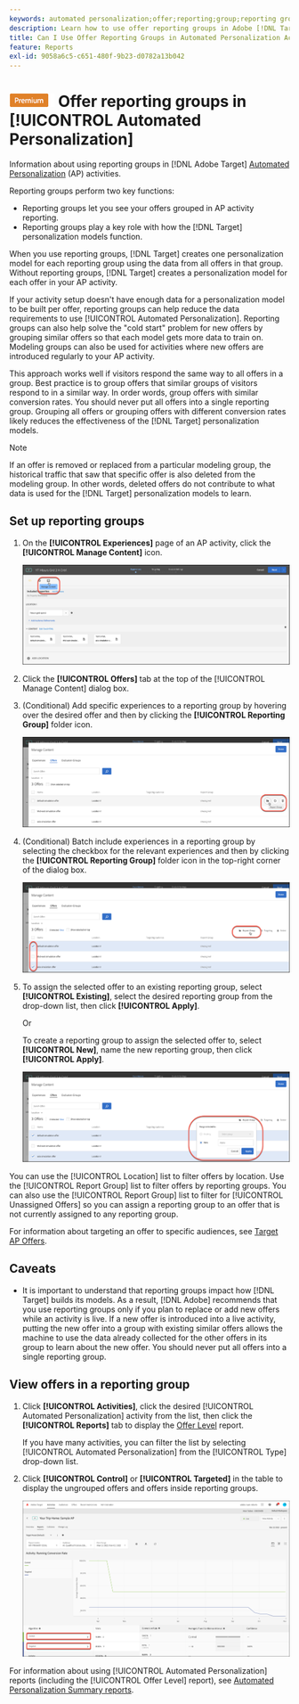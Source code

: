 ```yaml
---
keywords: automated personalization;offer;reporting;group;reporting group;ap
description: Learn how to use offer reporting groups in Adobe [!DNL Target] [!UICONTROL Automated Personalization] activities.
title: Can I Use Offer Reporting Groups in Automated Personalization Activities?
feature: Reports
exl-id: 9058a6c5-c651-480f-9b23-d0782a13b042
---
```

# ![PREMIUM](/help/main/assets/premium.png) Offer reporting groups in [!UICONTROL Automated Personalization]

Information about using reporting groups in [!DNL Adobe Target] [Automated Personalization](/help/main/c-activities/t-automated-personalization/automated-personalization.md) (AP) activities.

Reporting groups perform two key functions:

* Reporting groups let you see your offers grouped in AP activity reporting. 
* Reporting groups play a key role with how the [!DNL Target] personalization models function.

When you use reporting groups, [!DNL Target] creates one personalization model for each reporting group using the data from all offers in that group. Without reporting groups, [!DNL Target] creates a personalization model for each offer in your AP activity.

If your activity setup doesn't have enough data for a personalization model to be built per offer, reporting groups can help reduce the data requirements to use [!UICONTROL Automated Personalization]. Reporting groups can also help solve the "cold start" problem for new offers by grouping similar offers so that each model gets more data to train on. Modeling groups can also be used for activities where new offers are introduced regularly to your AP activity.

This approach works well if visitors respond the same way to all offers in a group. Best practice is to group offers that similar groups of visitors respond to in a similar way. In order words, group offers with similar conversion rates. You should never put all offers into a single reporting group. Grouping all offers or grouping offers with different conversion rates likely reduces the effectiveness of the [!DNL Target] personalization models.

>[!NOTE]
>
>If an offer is removed or replaced from a particular modeling group, the historical traffic that saw that specific offer is also deleted from the modeling group. In other words, deleted offers do not contribute to what data is used for the [!DNL Target] personalization models to learn.

## Set up reporting groups

1. On the **[!UICONTROL Experiences]** page of an AP activity, click the **[!UICONTROL Manage Content]** icon.

   ![Manage Content icon](/help/main/c-reports/assets/ap_manage_content.png)

1. Click the **[!UICONTROL Offers]** tab at the top of the [!UICONTROL Manage Content] dialog box. 
1. (Conditional) Add specific experiences to a reporting group by hovering over the desired offer and then by clicking the **[!UICONTROL Reporting Group]** folder icon.

   ![Reporting Group icon](/help/main/c-reports/assets/ap_manage_content_2.png)

1. (Conditional) Batch include experiences in a reporting group by selecting the checkbox for the relevant experiences and then by clicking the **[!UICONTROL Reporting Group]** folder icon in the top-right corner of the dialog box.

   ![Reporting Group icon](/help/main/c-reports/assets/ap_manage_content_3.png)

1. To assign the selected offer to an existing reporting group, select **[!UICONTROL Existing]**, select the desired reporting group from the drop-down list, then click **[!UICONTROL Apply]**.

   Or

   To create a reporting group to assign the selected offer to, select **[!UICONTROL New]**, name the new reporting group, then click **[!UICONTROL Apply]**.

   ![New icon to create a new reporting group](/help/main/c-reports/assets/ap_reporting_groups.png)

You can use the [!UICONTROL Location] list to filter offers by location. Use the [!UICONTROL Report Group] list to filter offers by reporting groups. You can also use the [!UICONTROL Report Group] list to filter for [!UICONTROL Unassigned Offers] so you can assign a reporting group to an offer that is not currently assigned to any reporting group.

For information about targeting an offer to specific audiences, see [Target AP Offers](/help/main/c-activities/t-automated-personalization/ap-target-offers.md#task_F207ED7A41B84FD39BB6FCBFABF4B23E).

## Caveats

* It is important to understand that reporting groups impact how [!DNL Target] builds its models. As a result, [!DNL Adobe] recommends that you use reporting groups only if you plan to replace or add new offers while an activity is live. If a new offer is introduced into a live activity, putting the new offer into a group with existing similar offers allows the machine to use the data already collected for the other offers in its group to learn about the new offer. You should never put all offers into a single reporting group.

## View offers in a reporting group 

1. Click **[!UICONTROL Activities]**, click the desired [!UICONTROL Automated Personalization] activity from the list, then click the **[!UICONTROL Reports]** tab to display the [Offer Level](/help/main/c-reports/personalization-reports/reports-ap.md) report.

   If you have many activities, you can filter the list by selecting [!UICONTROL Automated Personalization] from the [!UICONTROL Type] drop-down list.

1. Click **[!UICONTROL Control]** or **[!UICONTROL Targeted]** in the table to display the ungrouped offers and offers inside reporting groups.

   ![Offer groups: Control and Targeted](/help/main/c-reports/c-report-settings/assets/offer-groups.png)

For information about using [!UICONTROL Automated Personalization] reports (including the [!UICONTROL Offer Level] report), see [Automated Personalization Summary reports](/help/main/c-reports/personalization-reports/reports-ap.md).


